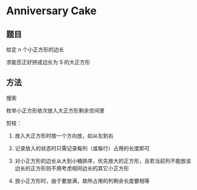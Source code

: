 # Anniversary Cake

## 题目

给定 n 个小正方形的边长

求能否正好拼成边长为 S 的大正方形


## 方法

搜索

枚举小正方形依次放入大正方形剩余空间里

剪枝：

1. 放入大正方形时按一个方向放，如从左到右

2. 记录放入的状态时只需记录每列（或每行）占用的长度即可

3. 对小正方形的边长从大到小桶排序，优先放大的正方形，且若当前列不能放该边长的正方形则不用考虑相同边长的其它小正方形

4. 放小正方形时，由于要放满，故所占用的列剩余长度要相等
